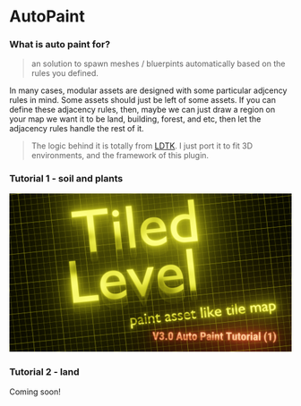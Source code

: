 # AutoPaint

### What is auto paint for?

> an solution to spawn meshes / bluerpints automatically based on the rules you defined.

In many cases, modular assets are designed with some particular adjcency rules in mind. Some assets should just be left of some assets. If you can define these adjacency rules, then, maybe we can just draw a region on your map we want it to be land, building, forest, and etc, then let the adjacency rules handle the rest of it.

> The logic behind it is totally from [LDTK](https://ldtk.io/). I just port it to fit 3D environments, and the framework of this plugin.

### Tutorial 1 - soil and plants
[![Cover](../_media/AutoPaint/AutoPaintTut1_Cover.png)](https://youtu.be/JK6xqt8eY68?si=rGs6KGV0s1ITvPmH)

### Tutorial 2 - land
Coming soon!
